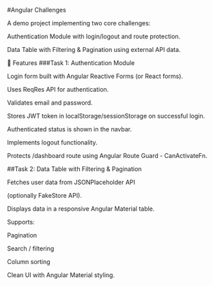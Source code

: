 #Angular Challenges

A demo project implementing two core challenges:

Authentication Module with login/logout and route protection.

Data Table with Filtering & Pagination using external API data.

🚀 Features
###Task 1: Authentication Module

Login form built with Angular Reactive Forms (or React forms).

Uses ReqRes API
 for authentication.

Validates email and password.

Stores JWT token in localStorage/sessionStorage on successful login.

Authenticated status is shown in the navbar.

Implements logout functionality.

Protects /dashboard route using Angular Route Guard - CanActivateFn.


##Task 2: Data Table with Filtering & Pagination

Fetches user data from JSONPlaceholder API

(optionally FakeStore API).

Displays data in a responsive Angular Material table.

Supports:

Pagination

Search / filtering

Column sorting

Clean UI with Angular Material styling.